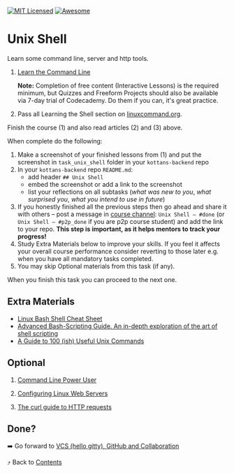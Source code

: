 [![MIT Licensed][icon-mit]][license]
[![Awesome][icon-awesome]][awesome]
&nbsp;&nbsp;&nbsp;&nbsp;&nbsp;&nbsp;

# Unix Shell

Learn some command line, server and http tools.

1. [Learn the Command Line](https://www.codecademy.com/learn/learn-the-command-line)

   **Note:** Completion of free content (Interactive Lessons) is the required minimum, but Quizzes and Freeform Projects should also be available via 7-day trial of Codecademy. Do them if you can, it's great practice.

2. Pass all Learning the Shell section on [linuxcommand.org](http://linuxcommand.org/).

<!-- [Web Development](https://www.udacity.com/course/web-development--cs253) -->
<!-- [Designing RESTful APIs](https://www.udacity.com/course/designing-restful-apis--ud388) -->

Finish the course (1) and also read articles (2) and (3) above.

When complete do the following:

1. Make a screenshot of your finished lessons from (1)
   and put the screenshot in `task_unix_shell` folder in
   your `kottans-backend` repo
1. In your `kottans-backend` repo `README.md`:
   - add header `## Unix Shell`
   - embed the screenshot or add a link to the screenshot
   - list your reflections on all subtasks
     (_what was new to you_, _what surprised you_, _what you intend to use in future_)
1. If you honestly finished all the previous steps then go ahead
   and share it with others –
   post a message in [course channel](https://t.me/joinchat/Dqrdixe1c2K9bXUFBzNWtg):
   `Unix Shell — #done` (or `Unix Shell — #p2p_done` if you are p2p course student) and add the link to your repo. **This step is important, as it helps mentors to track your progress!**
1. Study Extra Materials below to improve your skills.
   If you feel it affects your overall course performance consider
   reverting to those later e.g. when you have all mandatory tasks completed.
1. You may skip Optional materials from this task (if any).

When you finish this task you can proceed to the next one.

## Extra Materials

- [Linux Bash Shell Cheat Sheet](https://annawilliford.github.io/2016-04-02-UTA/workshop/Linux/bash_cheat_sheet.pdf)
- [Advanced Bash-Scripting Guide. An in-depth exploration of the art of shell scripting](http://www.tldp.org/LDP/abs/html/index.html)
- [A Guide to 100 (ish) Useful Unix Commands ](http://oliverelliott.org/article/computing/ref_unix/)

## Optional

1. [Command Line Power User](https://commandlinepoweruser.com/)

2. [Configuring Linux Web Servers](https://www.udacity.com/course/configuring-linux-web-servers--ud299)

3. [The curl guide to HTTP requests](https://flaviocopes.com/http-curl/)

## Done?

➡️ Go forward to [VCS (hello gitty), GitHub and Collaboration](git-collaboration.md)

⤴️ Back to [Contents](../contents.md)

[icon-chat]: https://img.shields.io/badge/chat-on%20telegram-blue.svg
[icon-mit]: https://img.shields.io/badge/license-MIT-blue.svg
[icon-awesome]: https://cdn.rawgit.com/sindresorhus/awesome/d7305f38d29fed78fa85652e3a63e154dd8e8829/media/badge.svg
[license]: https://github.com/Kottans/web/blob/master/LICENSE.md
[awesome]: https://github.com/sindresorhus/awesome
